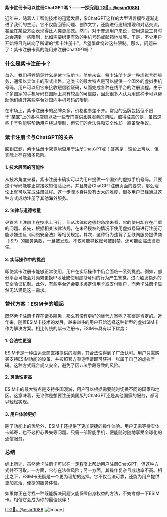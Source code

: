 **紫卡註冊卡可以註冊ChatGPT嗎？——一探究竟[[TG💪+ @esim1088](https://t.me/s/esim1088)]**

近年来，随着人工智能技术的迅猛发展，像ChatGPT这样的大型语言模型逐渐走进了我们的生活。它不仅能回答问题、创作文字，还能进行逻辑推理和对话交流，甚至在某些方面表现得比人类更高效。然而，对于普通用户来说，使用这些工具时总会遇到一些限制，比如需要绑定有效的手机号码或邮箱地址等。于是，不少用户开始将目光转向了所谓的“紫卡注册卡”，希望借此绕过这些限制。那么，问题来了：紫卡注册卡真的能用来注册ChatGPT吗？

### 什么是紫卡注册卡？

首先，我们得弄清楚什么是紫卡注册卡。简单来说，紫卡注册卡是一种虚拟号码服务，通常以实体卡的形式出售。这类卡的最大特点是可以提供一个国外的虚拟手机号码，用户可以用它来接收短信验证码，从而完成各种在线平台的注册流程。由于许多国家的手机号码在国际上具有较高的可信度，因此很多人认为用这种卡可以帮助他们绕开某些平台对国内手机号码的限制。

在市场上，紫卡注册卡的品牌众多，价格也参差不齐。常见的品牌包括但不限于“某宝”上的各种店铺以及一些专门提供此类服务的网站。值得注意的是，虽然这些卡号称能够帮助用户绕过限制，但它们的合法性和安全性却一直备受争议。

### 紫卡注册卡与ChatGPT的关系

回到正题，紫卡注册卡究竟能否用于注册ChatGPT呢？答案是：理论上可以，但实际上存在诸多风险。

#### 1. **技术层面的可能性**
从技术角度来看，紫卡注册卡确实可以为用户提供一个国外的虚拟手机号码。只要这个号码能够正常接收短信验证码，并且符合ChatGPT注册页面的要求，那么理论上就可以完成注册过程。这一步骤本身并没有太大的难度，很多用户已经通过这种方式成功注册了其他海外服务。

#### 2. **法律与道德考量**
尽管紫卡注册卡在技术上可行，但从法律和道德的角度来看，它的使用却存在严重的问题。首先，根据相关法律法规，在未经授权的情况下使用虚拟号码进行注册可能涉嫌违反《网络安全法》等相关规定。其次，这种行为违背了互联网服务提供商（ISP）的服务条款，一旦被发现，不仅可能导致账号被封禁，还可能面临法律责任。

#### 3. **实际操作中的挑战**
即使紫卡注册卡能够正常使用，用户在实际操作中仍会面临一系列挑战。例如，部分平台可能会对频繁更换IP地址或使用虚拟号码的行为产生警觉，进而触发额外的安全验证机制。此外，有些平台还会要求绑定信用卡或支付账户，而紫卡注册卡显然无法满足这一需求。

### 替代方案：ESIM卡的崛起

既然紫卡注册卡存在诸多隐患，那么有没有更好的替代方案呢？答案是肯定的。近年来，随着ESIM卡技术的发展，越来越多的用户开始选择这种新型的虚拟SIM卡作为解决方案。相比传统的紫卡注册卡，ESIM卡具有以下优势：

#### 1. **合法性更强**
ESIM卡是一种由运营商直接提供的服务，其合法性得到了广泛认可。用户只需购买支持ESIM功能的设备，并按照官方渠道申请即可获得一张属于自己的虚拟号码。这种方式既合规又安全，避免了因非法手段导致的风险。

#### 2. **灵活性更高**
ESIM卡的最大特点是支持多国漫游，用户可以根据需要随时切换不同的国家和地区。这意味着，无论你是想要注册美国版的ChatGPT还是其他国家的服务，都可以轻松实现。

#### 3. **用户体验更好**
除了功能上的优势外，ESIM卡还提供了更加便捷的操作体验。用户无需等待实体卡邮寄，也不必担心丢失等问题。只需一部智能手机，便能随时随地享受全球化的通信服务。

### 总结

综上所述，虽然紫卡注册卡可以在一定程度上帮助用户注册ChatGPT，但这种方式并不可取。一方面，它存在法律风险；另一方面，其操作复杂且成功率不高。相比之下，ESIM卡无疑是一个更为理想的选择。它不仅合法可靠，还能为用户提供更加灵活、便捷的服务体验。

如果你正在寻找一种既能解决问题又能保障自身权益的方法，不妨考虑一下ESIM卡。相信它会成为你的最佳伙伴！

[[TG💪+ @esim1088](https://t.me/s/esim1088) ![Image](https://i.postimg.cc/4NQfJmqS/Snipaste-2025-05-13-00-14-12.png)]